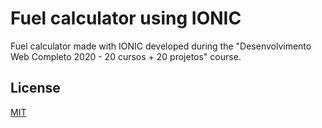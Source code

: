 # Fuel calculator using IONIC

Fuel calculator made with IONIC developed during the "Desenvolvimento Web Completo 2020 - 20 cursos + 20 projetos" course.

## License
[MIT](https://choosealicense.com/licenses/mit/)